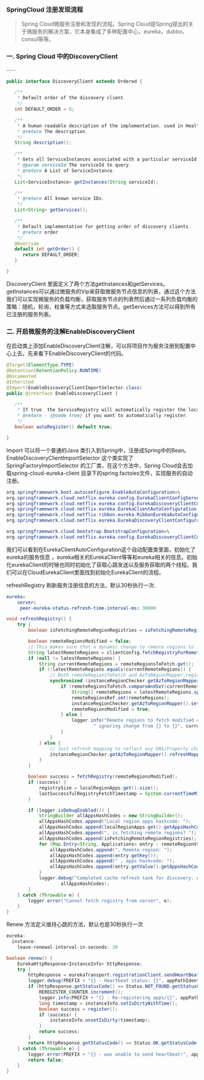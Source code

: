 ### SpringCloud 注册发现流程

> Spring Cloud微服务注册和发现的流程。Spring Cloud是Spring提出的关于微服务的解决方案，它本身集成了多种配置中心，eureka，dubbo，consul等等。

### 一. Spring Cloud 中的DiscoveryClient

······

```java
public interface DiscoveryClient extends Ordered {

   /**
    * Default order of the discovery client.
    */
   int DEFAULT_ORDER = 0;

   /**
    * A human-readable description of the implementation, used in HealthIndicator.
    * @return The description.
    */
   String description();

   /**
    * Gets all ServiceInstances associated with a particular serviceId.
    * @param serviceId The serviceId to query.
    * @return A List of ServiceInstance.
    */
   List<ServiceInstance> getInstances(String serviceId);

   /**
    * @return All known service IDs.
    */
   List<String> getServices();

   /**
    * Default implementation for getting order of discovery clients.
    * @return order
    */
   @Override
   default int getOrder() {
      return DEFAULT_ORDER;
   }

}
```
DiscoveryClient 里面定义了两个方法getInstances和getServices。getInstances可以通过微服务的Vip来获取微服务节点信息的列表，通过这个方法我们可以实现微服务的负载均衡，获取服务节点的列表然后通过一系列负载均衡的策略：随机，轮询，权重等方式来选取服务节点。getServices方法可以得到所有已注册的服务列表。

### 二. 开启微服务的注解EnableDiscoveryClient

在启动类上添加EnableDiscoveryClient注解，可以将项目作为服务注册到配置中心上去。先来看下EnableDiscoveryClient的代码。

```java
@Target(ElementType.TYPE)
@Retention(RetentionPolicy.RUNTIME)
@Documented
@Inherited
@Import(EnableDiscoveryClientImportSelector.class)
public @interface EnableDiscoveryClient {

   /**
    * If true, the ServiceRegistry will automatically register the local server.
    * @return - {@code true} if you want to automatically register.
    */
   boolean autoRegister() default true;

}
```



Import 可以将一个普通的Java 类引入到Spring中，注册成Spring中的Bean。EnableDiscoveryClientImportSelector 这个类实现了SpringFactoryImportSelector 的工厂类，在这个方法中，Spring Cloud会去加载spring-cloud-eureka-client 目录下的spring.factoies文件，实现服务的自动注册。

```java
org.springframework.boot.autoconfigure.EnableAutoConfiguration=\
org.springframework.cloud.netflix.eureka.config.EurekaClientConfigServerAutoConfiguration,\
org.springframework.cloud.netflix.eureka.config.EurekaDiscoveryClientConfigServiceAutoConfiguration,\
org.springframework.cloud.netflix.eureka.EurekaClientAutoConfiguration,\
org.springframework.cloud.netflix.ribbon.eureka.RibbonEurekaAutoConfiguration,\
org.springframework.cloud.netflix.eureka.EurekaDiscoveryClientConfiguration

org.springframework.cloud.bootstrap.BootstrapConfiguration=\
org.springframework.cloud.netflix.eureka.config.EurekaDiscoveryClientConfigServiceBootstrapConfiguration
```

我们可以看到在EurekaClientAutoConfiguration这个自动配置类里面，初始化了eureka的服务信息 ，eureka相关的EurekaClient等等和eureka相关的信息。初始化eurekaClient的时候也同时初始化了获取心跳发送以及服务获取的两个线程。我们可以在CloudEurekaClient里面找到初始化EurekaClient的流程。

refreshRegistry 刷新服务注册信息的方法，默认30秒执行一次.

```yml
eureka:
	server:
 	 peer-eureka-status-refresh-time-interval-ms: 30000
```

```java
void refreshRegistry() {
    try {
        boolean isFetchingRemoteRegionRegistries = isFetchingRemoteRegionRegistries();

        boolean remoteRegionsModified = false;
        // This makes sure that a dynamic change to remote regions to fetch is honored.
        String latestRemoteRegions = clientConfig.fetchRegistryForRemoteRegions();
        if (null != latestRemoteRegions) {
            String currentRemoteRegions = remoteRegionsToFetch.get();
            if (!latestRemoteRegions.equals(currentRemoteRegions)) {
                // Both remoteRegionsToFetch and AzToRegionMapper.regionsToFetch need to be in sync
                synchronized (instanceRegionChecker.getAzToRegionMapper()) {
                    if (remoteRegionsToFetch.compareAndSet(currentRemoteRegions, latestRemoteRegions)) {
                        String[] remoteRegions = latestRemoteRegions.split(",");
                        remoteRegionsRef.set(remoteRegions);
                        instanceRegionChecker.getAzToRegionMapper().setRegionsToFetch(remoteRegions);
                        remoteRegionsModified = true;
                    } else {
                        logger.info("Remote regions to fetch modified concurrently," +
                                " ignoring change from {} to {}", currentRemoteRegions, latestRemoteRegions);
                    }
                }
            } else {
                // Just refresh mapping to reflect any DNS/Property change
                instanceRegionChecker.getAzToRegionMapper().refreshMapping();
            }
        }

        boolean success = fetchRegistry(remoteRegionsModified);
        if (success) {
            registrySize = localRegionApps.get().size();
            lastSuccessfulRegistryFetchTimestamp = System.currentTimeMillis();
        }

        if (logger.isDebugEnabled()) {
            StringBuilder allAppsHashCodes = new StringBuilder();
            allAppsHashCodes.append("Local region apps hashcode: ");
            allAppsHashCodes.append(localRegionApps.get().getAppsHashCode());
            allAppsHashCodes.append(", is fetching remote regions? ");
            allAppsHashCodes.append(isFetchingRemoteRegionRegistries);
            for (Map.Entry<String, Applications> entry : remoteRegionVsApps.entrySet()) {
                allAppsHashCodes.append(", Remote region: ");
                allAppsHashCodes.append(entry.getKey());
                allAppsHashCodes.append(" , apps hashcode: ");
                allAppsHashCodes.append(entry.getValue().getAppsHashCode());
            }
            logger.debug("Completed cache refresh task for discovery. All Apps hash code is {} ",
                    allAppsHashCodes);
        }
    } catch (Throwable e) {
        logger.error("Cannot fetch registry from server", e);
    }
}
```

Renew 方法定义维持心跳的方法，默认也是30秒执行一次

```java
eureka:
  instance:
    lease-renewal-interval-in-seconds: 30
```

```java
boolean renew() {
    EurekaHttpResponse<InstanceInfo> httpResponse;
    try {
        httpResponse = eurekaTransport.registrationClient.sendHeartBeat(instanceInfo.getAppName(), instanceInfo.getId(), instanceInfo, null);
        logger.debug(PREFIX + "{} - Heartbeat status: {}", appPathIdentifier, httpResponse.getStatusCode());
        if (httpResponse.getStatusCode() == Status.NOT_FOUND.getStatusCode()) {
            REREGISTER_COUNTER.increment();
            logger.info(PREFIX + "{} - Re-registering apps/{}", appPathIdentifier, instanceInfo.getAppName());
            long timestamp = instanceInfo.setIsDirtyWithTime();
            boolean success = register();
            if (success) {
                instanceInfo.unsetIsDirty(timestamp);
            }
            return success;
        }
        return httpResponse.getStatusCode() == Status.OK.getStatusCode();
    } catch (Throwable e) {
        logger.error(PREFIX + "{} - was unable to send heartbeat!", appPathIdentifier, e);
        return false;
    }
}
```